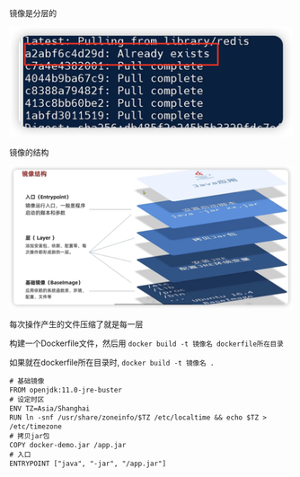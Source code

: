 镜像是分层的

![image-20240806171401276](自定义镜像.assets/image-20240806171401276.png)

镜像的结构

![image-20240806171448265](自定义镜像.assets/image-20240806171448265.png)

每次操作产生的文件压缩了就是每一层



构建一个Dockerfile文件，然后用 `docker build -t 镜像名 dockerfile所在目录`

如果就在dockerfile所在目录时,  `docker build -t 镜像名 .`



```
# 基础镜像
FROM openjdk:11.0-jre-buster
# 设定时区
ENV TZ=Asia/Shanghai
RUN ln -snf /usr/share/zoneinfo/$TZ /etc/localtime && echo $TZ > /etc/timezone
# 拷贝jar包
COPY docker-demo.jar /app.jar
# 入口
ENTRYPOINT ["java", "-jar", "/app.jar"]
```

